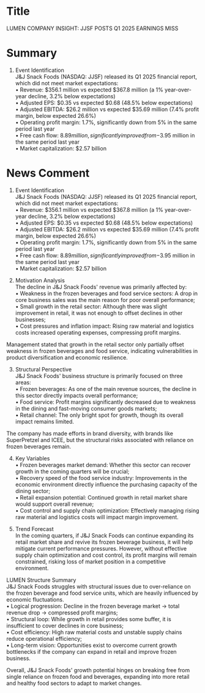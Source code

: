 # Title
LUMEN COMPANY INSIGHT: JJSF POSTS Q1 2025 EARNINGS MISS

# Summary
1. Event Identification  
J&J Snack Foods (NASDAQ: JJSF) released its Q1 2025 financial report, which did not meet market expectations:  
   • Revenue: $356.1 million vs expected $367.8 million (a 1% year-over-year decline, 3.2% below expectations)  
   • Adjusted EPS: $0.35 vs expected $0.68 (48.5% below expectations)  
   • Adjusted EBITDA: $26.2 million vs expected $35.69 million (7.4% profit margin, below expected 26.6%)  
   • Operating profit margin: 1.7%, significantly down from 5% in the same period last year  
   • Free cash flow: $8.89 million, significantly improved from -$3.95 million in the same period last year  
   • Market capitalization: $2.57 billion  

# News Comment
1. Event Identification  
J&J Snack Foods (NASDAQ: JJSF) released its Q1 2025 financial report, which did not meet market expectations:  
   • Revenue: $356.1 million vs expected $367.8 million (a 1% year-over-year decline, 3.2% below expectations)  
   • Adjusted EPS: $0.35 vs expected $0.68 (48.5% below expectations)  
   • Adjusted EBITDA: $26.2 million vs expected $35.69 million (7.4% profit margin, below expected 26.6%)  
   • Operating profit margin: 1.7%, significantly down from 5% in the same period last year  
   • Free cash flow: $8.89 million, significantly improved from -$3.95 million in the same period last year  
   • Market capitalization: $2.57 billion  

2. Motivation Analysis  
The decline in J&J Snack Foods' revenue was primarily affected by:  
   • Weakness in the frozen beverages and food service sectors: A drop in core business sales was the main reason for poor overall performance;  
   • Small growth in the retail sector: Although there was slight improvement in retail, it was not enough to offset declines in other businesses;  
   • Cost pressures and inflation impact: Rising raw material and logistics costs increased operating expenses, compressing profit margins.  

Management stated that growth in the retail sector only partially offset weakness in frozen beverages and food service, indicating vulnerabilities in product diversification and economic resilience.  

3. Structural Perspective  
J&J Snack Foods' business structure is primarily focused on three areas:  
   • Frozen beverages: As one of the main revenue sources, the decline in this sector directly impacts overall performance;  
   • Food service: Profit margins significantly decreased due to weakness in the dining and fast-moving consumer goods markets;  
   • Retail channel: The only bright spot for growth, though its overall impact remains limited.  

The company has made efforts in brand diversity, with brands like SuperPretzel and ICEE, but the structural risks associated with reliance on frozen beverages remain.  

4. Key Variables  
   • Frozen beverages market demand: Whether this sector can recover growth in the coming quarters will be crucial;  
   • Recovery speed of the food service industry: Improvements in the economic environment directly influence the purchasing capacity of the dining sector;  
   • Retail expansion potential: Continued growth in retail market share would support overall revenue;  
   • Cost control and supply chain optimization: Effectively managing rising raw material and logistics costs will impact margin improvement.  

5. Trend Forecast  
In the coming quarters, if J&J Snack Foods can continue expanding its retail market share and revive its frozen beverage business, it will help mitigate current performance pressures. However, without effective supply chain optimization and cost control, its profit margins will remain constrained, risking loss of market position in a competitive environment.  

LUMEN Structure Summary  
J&J Snack Foods struggles with structural issues due to over-reliance on the frozen beverage and food service units, which are heavily influenced by economic fluctuations.  
   • Logical progression: Decline in the frozen beverage market → total revenue drop → compressed profit margins;  
   • Structural loop: While growth in retail provides some buffer, it is insufficient to cover declines in core business;  
   • Cost efficiency: High raw material costs and unstable supply chains reduce operational efficiency;  
   • Long-term vision: Opportunities exist to overcome current growth bottlenecks if the company can expand in retail and improve frozen business.  

Overall, J&J Snack Foods' growth potential hinges on breaking free from single reliance on frozen food and beverages, expanding into more retail and healthy food sectors to adapt to market changes.
